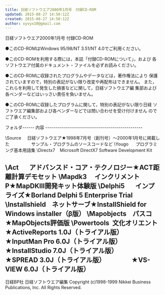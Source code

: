 ```yaml
---
title: 日経ソフトウエア2000年1月号　付録CD-ROM
updated: 2015-08-27 14:50:12Z
created: 2015-08-27 14:50:12Z
author: xyvyx10@gmail.com
---
```


日経ソフトウエア2000年1月号 付録CD-ROM

●このCD-ROMはWindows 95/98/NT 3.51/NT 4.0でご利用ください。

●このCD-ROMを利用する際には，本誌「付録CD-ROMについて」，および
各ソフトウエア付属のドキュメント・ファイルを必ずお読みください。

●このCD-ROMに収録されたプログラムやデータなどは，著作権法により
保護されていますので，特別の表記がない限り改変や再配布はできません。
また，これらを利用して発生した損害などに関して，日経ソフトウエア編
集部および各ベンダーなどはいっさい責任を負いません。

●このCD-ROMに収録したプログラムに関して，特別の表記がない限り日経
ソフトウエア編集部および各ベンダーなどでは問い合わせを受け付けません
のでご了承ください。

フォルダ------ 内容 -------------------------------------------------

\Source     日経ソフトウエア★1998年7月号（創刊号）～2000年1月号に掲載した
                 サンプル・プログラムのソースコードなど
\Yougo      プログラミング基本用語集
\Directx7    Microsoft DirectX7 Software Development Kit

\Act       アドバンスド・コア・テクノロジー★ACT距離計算デモセット
\Mapdk3     インクリメントP★MapDKⅢ開発キット体験版
\Delphi5       インプライズ★Borland Delphi 5 Enterprise Trial
\Installshield    ネットサーブ★InstallShield for Windows installer（β版）
\Mapobjects    パスコ★MapObjects評価版
\Powertools  文化オリエント★ActiveReports 1.0J（トライアル版）
                ★InputMan Pro 6.0J（トライアル版）
                ★InstallStudio 7.0J（トライアル版）
                ★SPREAD 3.0J（トライアル版）
                ★VS-VIEW 6.0J（トライアル版）
--------------------------------------------------------------------

日経BP社
日経ソフトウエア編集
Copyright (c)1998-1999 Nikkei Business Publications, Inc. All Rights Reserved.